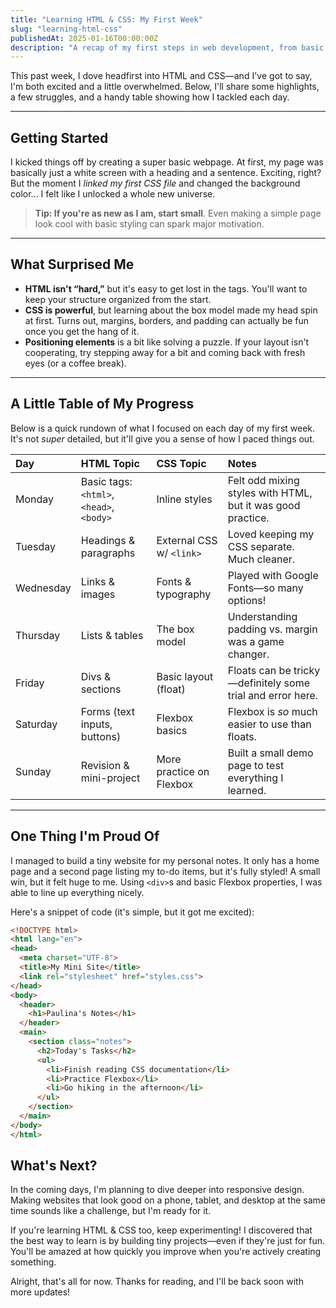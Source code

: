 ```yaml
---
title: "Learning HTML & CSS: My First Week"
slug: "learning-html-css"
publishedAt: 2025-01-16T00:00:00Z
description: "A recap of my first steps in web development, from basic tags to styling techniques."
---
```


This past week, I dove headfirst into HTML and CSS—and I've got to say, I'm both excited and a little overwhelmed. Below, I'll share some highlights, a few struggles, and a handy table showing how I tackled each day.

---

## Getting Started

I kicked things off by creating a super basic webpage. At first, my page was basically just a white screen with a heading and a sentence. Exciting, right? But the moment I *linked my first CSS file* and changed the background color... I felt like I unlocked a whole new universe.

> **Tip: If you're as new as I am, start small**.
> Even making a simple page look cool with basic styling can spark major motivation.

---

## What Surprised Me

-   **HTML isn't “hard,”** but it's easy to get lost in the tags. You'll want to keep your structure organized from the start.
-   **CSS is powerful**, but learning about the box model made my head spin at first. Turns out, margins, borders, and padding can actually be fun once you get the hang of it.
-   **Positioning elements** is a bit like solving a puzzle. If your layout isn't cooperating, try stepping away for a bit and coming back with fresh eyes (or a coffee break).

---

## A Little Table of My Progress

Below is a quick rundown of what I focused on each day of my first week. It's not *super* detailed, but it'll give you a sense of how I paced things out.

| Day       | HTML Topic                                 | CSS Topic                  | Notes                                                      |
| :-------- | :----------------------------------------- | :------------------------- | :--------------------------------------------------------- |
| Monday    | Basic tags: `<html>`, `<head>`, `<body>`     | Inline styles              | Felt odd mixing styles with HTML, but it was good practice. |
| Tuesday   | Headings & paragraphs                      | External CSS w/ `<link>`   | Loved keeping my CSS separate. Much cleaner.              |
| Wednesday | Links & images                             | Fonts & typography         | Played with Google Fonts—so many options!                 |
| Thursday  | Lists & tables                             | The box model              | Understanding padding vs. margin was a game changer.       |
| Friday    | Divs & sections                            | Basic layout (float)       | Floats can be tricky—definitely some trial and error here. |
| Saturday  | Forms (text inputs, buttons)               | Flexbox basics             | Flexbox is *so* much easier to use than floats.            |
| Sunday    | Revision & mini-project                    | More practice on Flexbox   | Built a small demo page to test everything I learned.      |

---

## One Thing I'm Proud Of

I managed to build a tiny website for my personal notes. It only has a home page and a second page listing my to-do items, but it's fully styled! A small win, but it felt huge to me. Using `<div>`s and basic Flexbox properties, I was able to line up everything nicely.

Here's a snippet of code (it's simple, but it got me excited):

```html
<!DOCTYPE html>
<html lang="en">
<head>
  <meta charset="UTF-8">
  <title>My Mini Site</title>
  <link rel="stylesheet" href="styles.css">
</head>
<body>
  <header>
    <h1>Paulina's Notes</h1>
  </header>
  <main>
    <section class="notes">
      <h2>Today's Tasks</h2>
      <ul>
        <li>Finish reading CSS documentation</li>
        <li>Practice Flexbox</li>
        <li>Go hiking in the afternoon</li>
      </ul>
    </section>
  </main>
</body>
</html>
```

## What's Next?

In the coming days, I'm planning to dive deeper into responsive design. Making websites that look good on a phone, tablet, and desktop at the same time sounds like a challenge, but I'm ready for it.

If you're learning HTML & CSS too, keep experimenting! I discovered that the best way to learn is by building tiny projects—even if they're just for fun. You'll be amazed at how quickly you improve when you're actively creating something.

Alright, that's all for now. Thanks for reading, and I'll be back soon with more updates!